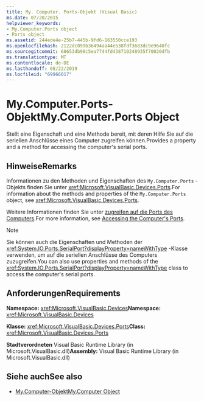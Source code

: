 ```yaml
---
title: My. Computer. Ports-Objekt (Visual Basic)
ms.date: 07/20/2015
helpviewer_keywords:
- My.Computer.Ports object
- Ports object
ms.assetid: 244ede4e-25b7-445b-9fd6-163550cce193
ms.openlocfilehash: 2122dc099b36494aa44e538fdf3683dc9e9640fc
ms.sourcegitcommit: 68653db98c5ea7744fd438710248935f70020dfb
ms.translationtype: MT
ms.contentlocale: de-DE
ms.lasthandoff: 08/22/2019
ms.locfileid: "69966017"
---
```

# <a name="mycomputerports-object"></a><span data-ttu-id="1f65c-102">My.Computer.Ports-Objekt</span><span class="sxs-lookup"><span data-stu-id="1f65c-102">My.Computer.Ports Object</span></span>
<span data-ttu-id="1f65c-103">Stellt eine Eigenschaft und eine Methode bereit, mit deren Hilfe Sie auf die seriellen Anschlüsse eines Computer zugreifen können.</span><span class="sxs-lookup"><span data-stu-id="1f65c-103">Provides a property and a method for accessing the computer's serial ports.</span></span>  
  
## <a name="remarks"></a><span data-ttu-id="1f65c-104">Hinweise</span><span class="sxs-lookup"><span data-stu-id="1f65c-104">Remarks</span></span>  
 <span data-ttu-id="1f65c-105">Informationen zu den Methoden und Eigenschaften des `My.Computer.Ports` -Objekts finden Sie unter <xref:Microsoft.VisualBasic.Devices.Ports>.</span><span class="sxs-lookup"><span data-stu-id="1f65c-105">For information about the methods and properties of the `My.Computer.Ports` object, see <xref:Microsoft.VisualBasic.Devices.Ports>.</span></span>  
  
 <span data-ttu-id="1f65c-106">Weitere Informationen finden Sie unter [zugreifen auf die Ports des Computers](../../../visual-basic/developing-apps/programming/computer-resources/accessing-the-computer-s-ports.md).</span><span class="sxs-lookup"><span data-stu-id="1f65c-106">For more information, see [Accessing the Computer's Ports](../../../visual-basic/developing-apps/programming/computer-resources/accessing-the-computer-s-ports.md).</span></span>  
  
> [!NOTE]
> <span data-ttu-id="1f65c-107">Sie können auch die Eigenschaften und Methoden der <xref:System.IO.Ports.SerialPort?displayProperty=nameWithType> -Klasse verwenden, um auf die seriellen Anschlüsse des Computers zuzugreifen.</span><span class="sxs-lookup"><span data-stu-id="1f65c-107">You can also use properties and methods of the <xref:System.IO.Ports.SerialPort?displayProperty=nameWithType> class to access the computer's serial ports.</span></span>  
  
## <a name="requirements"></a><span data-ttu-id="1f65c-108">Anforderungen</span><span class="sxs-lookup"><span data-stu-id="1f65c-108">Requirements</span></span>  
 <span data-ttu-id="1f65c-109">**Namespace:** <xref:Microsoft.VisualBasic.Devices></span><span class="sxs-lookup"><span data-stu-id="1f65c-109">**Namespace:** <xref:Microsoft.VisualBasic.Devices></span></span>  
  
 <span data-ttu-id="1f65c-110">**Klasse:** <xref:Microsoft.VisualBasic.Devices.Ports></span><span class="sxs-lookup"><span data-stu-id="1f65c-110">**Class:** <xref:Microsoft.VisualBasic.Devices.Ports></span></span>  
  
 <span data-ttu-id="1f65c-111">**Stadtverordneten** Visual Basic Runtime Library (in Microsoft.VisualBasic.dll)</span><span class="sxs-lookup"><span data-stu-id="1f65c-111">**Assembly:** Visual Basic Runtime Library (in Microsoft.VisualBasic.dll)</span></span>  
  
## <a name="see-also"></a><span data-ttu-id="1f65c-112">Siehe auch</span><span class="sxs-lookup"><span data-stu-id="1f65c-112">See also</span></span>

- [<span data-ttu-id="1f65c-113">My.Computer-Objekt</span><span class="sxs-lookup"><span data-stu-id="1f65c-113">My.Computer Object</span></span>](../../../visual-basic/language-reference/objects/my-computer-object.md)
